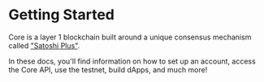 # Getting Started

Core is a layer 1 blockchain built around a unique consensus mechanism called ["Satoshi Plus"](https://docs.coredao.org/core-white-paper-v1.0.5/satoshi-plus-consensus).&#x20;

In these docs, you'll find information on how to set up an account, access the Core API, use the testnet, build dApps, and much more!
